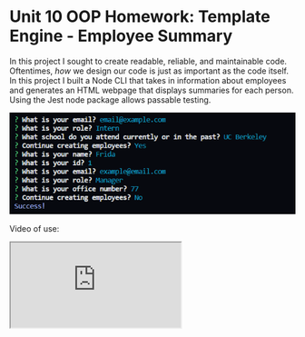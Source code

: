 # Unit 10 OOP Homework: Template Engine - Employee Summary

In this project I sought to create readable, reliable, and maintainable code. Oftentimes, *how* we design our code is just as important as the code itself. In this project I built a Node CLI that takes in information about employees and generates an HTML webpage that displays summaries for each person. Using the Jest node package allows passable testing.


![Screenshot of Inquirer Questions in Console](Assets/screenshots/Console.png)

Video of use:
<iframe src="https://drive.google.com/file/d/1cXwLqkc0tW0-HlYyRfpOANQ8IbKzVcic/preview"</iframe>


## Technologies

Node
Inquirer.js
Jest
Vanilla Javascript
Bootstrap
Font-Awesome
CSS

## User Story

```
As a manager
I want to generate a webpage that displays my team's basic info
so that I have quick access to emails and GitHub profiles


## File Structure

```
lib/           // classes and helper code
output/        // rendered output
templates/     // HTML template(s)
test/          // jest tests
  Employee.test.js
  Engineer.test.js
  Intern.test.js
  Manager.test.js
app.js         // Runs the application
```

